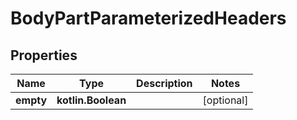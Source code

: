 
# BodyPartParameterizedHeaders

## Properties
| Name | Type | Description | Notes |
| ------------ | ------------- | ------------- | ------------- |
| **empty** | **kotlin.Boolean** |  |  [optional] |



